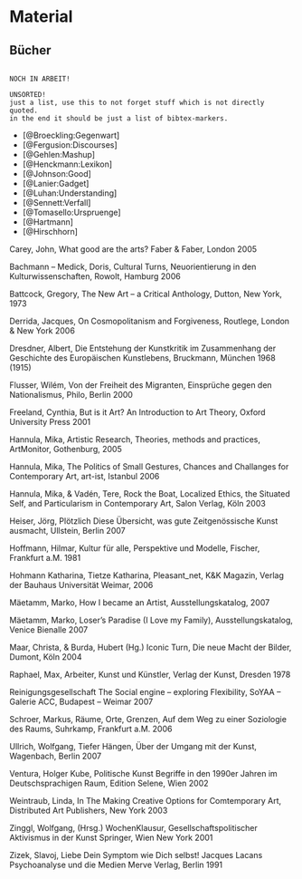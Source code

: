 # Material
 
## Bücher

~~~~~~~~~~~~~~~~~~~~~~~~~~~~~~~~~~~ { .editorial-content }

NOCH IN ARBEIT!

UNSORTED!
just a list, use this to not forget stuff which is not directly quoted.
in the end it should be just a list of bibtex-markers.

~~~~~~~~~~~~~~~~~~~~~~~~~~~~~~~~~~~~~~~~~~~~~~~~~~


- [@Broeckling:Gegenwart]
- [@Fergusion:Discourses]
- [@Gehlen:Mashup]
- [@Henckmann:Lexikon]
- [@Johnson:Good]
- [@Lanier:Gadget]
- [@Luhan:Understanding]
- [@Sennett:Verfall]
- [@Tomasello:Urspruenge]
- [@Hartmann]
- [@Hirschhorn]

Carey, John, What good are the arts? Faber & Faber, London 2005

Bachmann – Medick, Doris, Cultural Turns, Neuorientierung in den Kulturwissenschaften, Rowolt, Hamburg 2006

Battcock, Gregory, The New Art – a Critical Anthology, Dutton, New York, 1973

Derrida, Jacques, On Cosmopolitanism and Forgiveness, Routlege, London & New York 2006

Dresdner, Albert, Die Entstehung der Kunstkritik im Zusammenhang der Geschichte des Europäischen Kunstlebens, Bruckmann, München 1968 (1915)

Flusser, Wilém, Von der Freiheit des Migranten, Einsprüche gegen den Nationalismus, Philo, Berlin 2000

Freeland, Cynthia, But is it Art? An Introduction to Art Theory, Oxford University Press 2001

Hannula, Mika, Artistic Research, Theories, methods and practices, ArtMonitor, Gothenburg, 2005

Hannula, Mika, The Politics of Small Gestures, Chances and Challanges for Contemporary Art, art-ist, Istanbul 2006

Hannula, Mika, & Vadén, Tere, Rock the Boat, Localized Ethics, the Situated Self, and Particularism in Contemporary Art, Salon Verlag, Köln 2003

Heiser, Jörg, Plötzlich Diese Übersicht, was gute Zeitgenössische Kunst ausmacht, Ullstein, Berlin 2007

Hoffmann, Hilmar, Kultur für alle, Perspektive und Modelle, Fischer, Frankfurt a.M. 1981

Hohmann Katharina, Tietze Katharina, Pleasant_net, K&K Magazin, Verlag der Bauhaus Universität Weimar, 2006

Mäetamm, Marko, How I became an Artist, Ausstellungskatalog, 2007 

Mäetamm, Marko, Loser’s Paradise (I Love my Family), Ausstellungskatalog, Venice Bienalle 2007

Maar, Christa, & Burda, Hubert (Hg.) Iconic Turn, Die neue Macht der Bilder, Dumont, Köln 2004

Raphael, Max, Arbeiter, Kunst und Künstler, Verlag der Kunst, Dresden 1978

Reinigungsgesellschaft The Social engine – exploring Flexibility, SoYAA – Galerie ACC, Budapest – Weimar 2007

Schroer, Markus, Räume, Orte, Grenzen, Auf dem Weg zu einer Soziologie des Raums, Suhrkamp, Frankfurt a.M. 2006

Ullrich, Wolfgang, Tiefer Hängen, Über der Umgang mit der Kunst, Wagenbach, Berlin 2007

Ventura, Holger Kube, Politische Kunst Begriffe in den 1990er Jahren im Deutschsprachigen Raum, Edition Selene, Wien 2002

Weintraub, Linda, In The Making Creative Options for Comtemporary Art, Distributed Art Publishers, New York 2003

Zinggl, Wolfgang, (Hrsg.) WochenKlausur, Gesellschaftspolitischer Aktivismus in der Kunst Springer, Wien New York 2001

Zizek, Slavoj, Liebe Dein Symptom wie Dich selbst! Jacques Lacans Psychoanalyse und die Medien Merve Verlag, Berlin 1991
